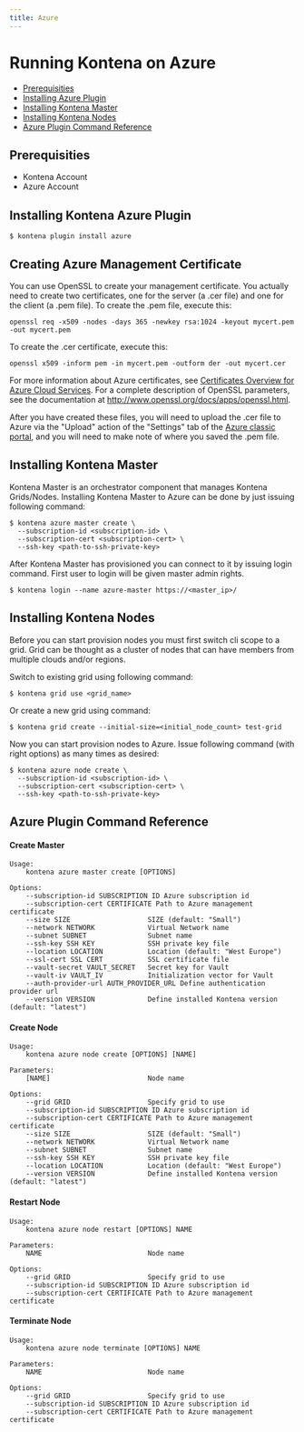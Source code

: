 ```yaml
---
title: Azure
---
```


# Running Kontena on Azure

- [Prerequisities](azure#prerequisities)
- [Installing Azure Plugin](azure#installing-kontena-aws-plugin)
- [Installing Kontena Master](azure#installing-kontena-master)
- [Installing Kontena Nodes](azure#installing-kontena-nodes)
- [Azure Plugin Command Reference](azure#azure-plugin-command-reference)

## Prerequisities

- Kontena Account
- Azure Account

## Installing Kontena Azure Plugin

```
$ kontena plugin install azure
```

## Creating Azure Management Certificate

You can use OpenSSL to create your management certificate. You actually need to create two certificates, one for the server (a .cer file) and one for the client (a .pem file). To create the .pem file, execute this:

```
openssl req -x509 -nodes -days 365 -newkey rsa:1024 -keyout mycert.pem -out mycert.pem
```

To create the .cer certificate, execute this:

```
openssl x509 -inform pem -in mycert.pem -outform der -out mycert.cer
```

For more information about Azure certificates, see [Certificates Overview for Azure Cloud Services](https://azure.microsoft.com/en-us/documentation/articles/cloud-services-certs-create/). For a complete description of OpenSSL parameters, see the documentation at http://www.openssl.org/docs/apps/openssl.html.

After you have created these files, you will need to upload the .cer file to Azure via the "Upload" action of the "Settings" tab of the [Azure classic portal](https://manage.windowsazure.com/), and you will need to make note of where you saved the .pem file.

## Installing Kontena Master

Kontena Master is an orchestrator component that manages Kontena Grids/Nodes. Installing Kontena Master to Azure can be done by just issuing following command:

```
$ kontena azure master create \
  --subscription-id <subscription-id> \
  --subscription-cert <subscription-cert> \
  --ssh-key <path-to-ssh-private-key>
```

After Kontena Master has provisioned you can connect to it by issuing login command. First user to login will be given master admin rights.

```
$ kontena login --name azure-master https://<master_ip>/
```

## Installing Kontena Nodes

Before you can start provision nodes you must first switch cli scope to a grid. Grid can be thought as a cluster of nodes that can have members from multiple clouds and/or regions.

Switch to existing grid using following command:

```
$ kontena grid use <grid_name>
```

Or create a new grid using command:

```
$ kontena grid create --initial-size=<initial_node_count> test-grid
```

Now you can start provision nodes to Azure. Issue following command (with right options) as many times as desired:

```
$ kontena azure node create \
  --subscription-id <subscription-id> \
  --subscription-cert <subscription-cert> \
  --ssh-key <path-to-ssh-private-key>
```

## Azure Plugin Command Reference

#### Create Master

```
Usage:
    kontena azure master create [OPTIONS]

Options:
    --subscription-id SUBSCRIPTION ID Azure subscription id
    --subscription-cert CERTIFICATE Path to Azure management certificate
    --size SIZE                   SIZE (default: "Small")
    --network NETWORK             Virtual Network name
    --subnet SUBNET               Subnet name
    --ssh-key SSH KEY             SSH private key file
    --location LOCATION           Location (default: "West Europe")
    --ssl-cert SSL CERT           SSL certificate file
    --vault-secret VAULT_SECRET   Secret key for Vault
    --vault-iv VAULT_IV           Initialization vector for Vault
    --auth-provider-url AUTH_PROVIDER_URL Define authentication provider url
    --version VERSION             Define installed Kontena version (default: "latest")
```

#### Create Node

```
Usage:
    kontena azure node create [OPTIONS] [NAME]

Parameters:
    [NAME]                        Node name

Options:
    --grid GRID                   Specify grid to use
    --subscription-id SUBSCRIPTION ID Azure subscription id
    --subscription-cert CERTIFICATE Path to Azure management certificate
    --size SIZE                   SIZE (default: "Small")
    --network NETWORK             Virtual Network name
    --subnet SUBNET               Subnet name
    --ssh-key SSH KEY             SSH private key file
    --location LOCATION           Location (default: "West Europe")
    --version VERSION             Define installed Kontena version (default: "latest")
```

#### Restart Node

```
Usage:
    kontena azure node restart [OPTIONS] NAME

Parameters:
    NAME                          Node name

Options:
    --grid GRID                   Specify grid to use
    --subscription-id SUBSCRIPTION ID Azure subscription id
    --subscription-cert CERTIFICATE Path to Azure management certificate
```

#### Terminate Node

```
Usage:
    kontena azure node terminate [OPTIONS] NAME

Parameters:
    NAME                          Node name

Options:
    --grid GRID                   Specify grid to use
    --subscription-id SUBSCRIPTION ID Azure subscription id
    --subscription-cert CERTIFICATE Path to Azure management certificate
```
